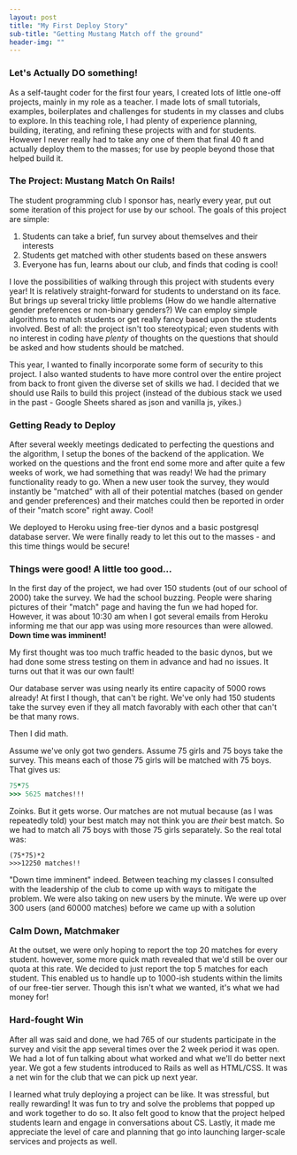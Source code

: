 ```yaml
---
layout: post
title: "My First Deploy Story"
sub-title: "Getting Mustang Match off the ground"
header-img: ""
---
```


### Let's Actually DO something!
As a self-taught coder for the first four years, I created lots of little one-off projects, mainly in my role as a teacher. I made lots of small tutorials, examples, boilerplates and challenges for students in my classes and clubs to explore. In this teaching role, I had plenty of experience planning, building, iterating, and refining these projects with and for students. However I never really had to take any one of them that final 40 ft and actually deploy them to the masses; for use by people beyond those that helped build it. 


### The Project: Mustang Match On Rails!
The student programming club I sponsor has, nearly every year, put out some iteration of this project for use by our school. The goals of this project are simple:

1. Students can take a brief, fun survey about themselves and their interests
2. Students get matched with other students based on these answers
3. Everyone has fun, learns about our club, and finds that coding is cool!

I love the possibilities of walking through this project with students every year! It is relatively straight-forward for students to understand on its face. But brings up several tricky little problems (How do we handle alternative gender preferences or non-binary genders?) We can employ simple algorithms to match students or get really fancy based upon the students involved. Best of all: the project isn't too stereotypical; even students with no interest in coding have _plenty_ of thoughts on the questions that should be asked and how students should be matched. 

This year, I wanted to finally incorporate some form of security to this project. I also wanted students to have more control over the entire project from back to front given the diverse set of skills we had. I decided that we should use Rails to build this project (instead of the dubious stack we used in the past - Google Sheets shared as json and vanilla js, yikes.)


### Getting Ready to Deploy
After several weekly meetings dedicated to perfecting the questions and the algorithm, I setup the bones of the backend of the application. We worked on the questions and the front end some more and after quite a few weeks of work, we had something that was ready! We had the primary functionality ready to go. When a new user took the survey, they would instantly be "matched" with all of their potential matches (based on gender and gender preferences) and their matches could then be reported in order of their "match score" right away. Cool!

We deployed to Heroku using free-tier dynos and a basic postgresql database server. We were finally ready to let this out to the masses - and this time things would be secure!


### Things were good! A little too good...
In the first day of the project, we had over 150 students (out of our school of 2000) take the survey. We had the school buzzing. People were sharing pictures of their "match" page and having the fun we had hoped for. However, it was about 10:30 am when I got several emails from Heroku informing me that our app was using more resources than were allowed. **Down time was imminent!**

My first thought was too much traffic headed to the basic dynos, but we had done some stress testing on them in advance and had no issues. It turns out that it was our own fault!

Our database server was using nearly its entire capacity of 5000 rows already! At first I though, that can't be right. We've only had 150 students take the survey even if they all match favorably with each other that can't be that many rows.

Then I did math.

Assume we've only got two genders. Assume 75 girls and 75 boys take the survey. This means each of those 75 girls will be matched with 75 boys. That gives us:

``` ruby
75*75 
>>> 5625 matches!!!
```

Zoinks. But it gets worse. Our matches are not mutual because (as I was repeatedly told) your best match may not think you are _their_ best match. So we had to match all 75 boys with those 75 girls separately. So the real total was:

```
(75*75)*2
>>>12250 matches!!
```

"Down time imminent" indeed. Between teaching my classes I consulted with the leadership of the club to come up with ways to mitigate the problem. We were also taking on new users by the minute. We were up over 300 users (and 60000 matches) before we came up with a solution


### Calm Down, Matchmaker
At the outset, we were only hoping to report the top 20 matches for every student. however, some more quick math revealed that we'd still be over our quota at this rate. We decided to just report the top 5 matches for each student. This enabled us to handle up to 1000-ish students within the limits of our free-tier server. Though this isn't what we wanted, it's what we had money for! 


### Hard-fought Win
After all was said and done, we had 765 of our students participate in the survey and visit the app several times over the 2 week period it was open. We had a lot of fun talking about what worked and what we'll do better next year. We got a few students introduced to Rails as well as HTML/CSS. It was a net win for the club that we can pick up next year. 

I learned what truly deploying a project can be like. It was stressful, but really rewarding! It was fun to try and solve the problems that popped up and work together to do so. It also felt good to know that the project helped students learn and engage in conversations about CS. Lastly, it made me appreciate the level of care and planning that go into launching larger-scale services and projects as well.